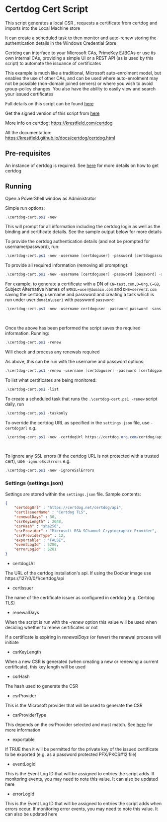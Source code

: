 # Certdog Cert Script

This script generates a local CSR , requests a certificate from certdog and imports into the Local Machine store  

It can create a scheduled task to then monitor and auto-renew storing the authentication details in the Windows Credential Store    

  

Certdog can interface to your Microsoft CAs, PrimeKey EJBCAs or use its own internal CAs, providing a simple UI or a REST API (as is used by this script) to automate the issuance of certificates

  

This example is much like a traditional, Microsoft auto-enrolment model, but enables the use of other CAs, and can be used where auto-enrolment may not be possible (non-domain joined servers) or where you wish to avoid group-policy changes. You also have the ability to easily view and search your issued certificates    




Full details on this script can be found [here](https://krestfield.github.io/docs/certdog/cert_powershell.html)  

Get the signed version of this script from [here](https://krestfield.s3.eu-west-2.amazonaws.com/certdog/certdog-cert.zip)  



More info on certdog: https://krestfield.com/certdog

All the documentation: https://krestfield.github.io/docs/certdog/certdog.html



## Pre-requisites

An instance of certdog is required. See [here](https://krestfield.github.io/docs/certdog/get_certdog.html) for more details on how to get certdog



  

## Running

Open a PowerShell window as Administrator



 Simple run options:

```powershell
.\certdog-cert.ps1 -new
```

This will prompt for all information including the certdog login as well as the binding and certificate details. See the sample output below for more details



To provide the certdog authentication details (and not be prompted for username/password), run:

```powershell
.\certdog-cert.ps1 -new -username [certdoguser] -password [certdogpassword]
```

  

To provide all required information (removing all prompting):

```powershell
.\certdog-cert.ps1 -new -username [certdoguser] -password [password] -sans [SAN List] -dn [Required DN] -saveCreds y -createTask y -taskUsername [taskUsername] -taskPassword [taskPassword]
```

For example, to generate a certificate with a DN of ``CN=test.com,O=Org,C=GB``, Subject Alternative Names of ``EMAIL=user@domain.com`` and ``DNS=server2.com`` saving the certdog username and password and creating a task which is run under user ``domain\user1`` with password ``password``:

```powershell
.\certdog-cert.ps1 -new -username certdoguser -password password -sans "EMAIL=user@domain.com,DNS=server2.com" -dn "CN=test.com,O=Org,C=GB" -saveCreds y -createTask y -taskUsername "domain\user1" -taskPassword "password"
```

​    

  

 Once the above has been performed the script saves the required information. Running:

```powershell
.\certdog-cert.ps1 -renew
```

Will check and process any renewals required  


As above, this can be run with the username and password options:

```powershell
.\certdog-cert.ps1 -renew -username [certdoguser] -password [certdogpassword]
```

 

 To list what certificates are being monitored:

```powershell
.\certdog-cert.ps1 -list
```

   

 To create a scheduled task that runs the ``.\certdog-cert.ps1 -renew`` script daily, run

```powershell
.\certdog-cert.ps1 -taskonly
```

  

To override the certdog URL as specified in the ``settings.json`` file, use ``-certdogUrl`` e.g.

```powershell
.\certdog-cert.ps1 -new -certdogUrl https://certdog.org.com/certdog/api
```

​     

To ignore any SSL errors (if the certdog URL is not protected with a trusted cert), use ``-ignoreSslErrors`` e.g.

```powershell
.\certdog-cert.ps1 -new -ignoreSslErrors
```



### Settings (settings.json)

Settings are stored within the ``settings.json`` file. Sample contents:

```json
{
	"certdogUrl" : "https://certdog.net/certdog/api",
	"certIssuerName" : "Certdog TLS",
	"renewalDays" : 30,
	"csrKeyLength" : 2048,
	"csrHash" : "sha256",
	"csrProvider" : "Microsoft RSA SChannel Cryptographic Provider",
	"csrProviderType" : 12,
	"exportable" : "FALSE",
	"eventLogId" : 5280,
	"errorLogId" : 5281
}
```

* certdogUrl

The URL of the certdog installation's api. If using the Docker image use https://127/0/0/1/certdog/api

* certIssuer

The name of the certificate issuer as configured in certdog (e.g. Certdog TLS)

* renewalDays

When the script is run with the *-renew* option this value will be used when deciding whether to renew certificates or not

If a certificate is expiring in *renewalDays* (or fewer) the renewal process will initiate

* csrKeyLength

When a new CSR is generated (when creating a new or renewing a current certificate), this key length will be used

* csrHash

The hash used to generate the CSR

* csrProvider

This is the Microsoft provider that will be used to generate the CSR

* csrProviderType

This depends on the csrProvider selected and must match. See [here](https://docs.microsoft.com/en-us/dotnet/api/system.security.cryptography.cspparameters.providertype?view=net-5.0) for more information

* exportable

If TRUE then it will be permitted for the private key of the issued certificate to be exported (e.g. as a password protected PFX/PKCS#12 file)

* eventLogId

This is the Event Log ID that will be assigned to entries the script adds. If monitoring events, you may need to note this value. It can also be updated here

* errorLogId

This is the Event Log ID that will be assigned to entries the script adds when errors occur. If monitoring error events, you may need to note this value. It can also be updated here



